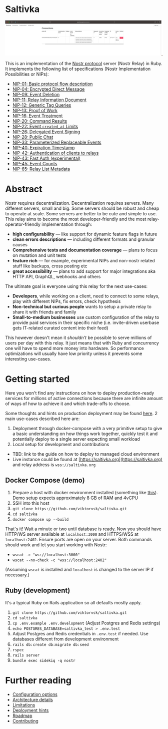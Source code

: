 # Saltivka

![Saltivka](/app/assets/images/screenshot.png)

This is an implementation of the [Nostr protocol](https://github.com/nostr-protocol/nostr) server (Nostr Relay) in Ruby. It implements the following list of specifications (Nostr Implementation Possibilities or NIPs):

* [NIP-01: Basic protocol flow description](https://github.com/nostr-protocol/nips/blob/master/01.md)
* [NIP-04: Encrypted Direct Message](https://github.com/nostr-protocol/nips/blob/master/04.md)
* [NIP-09: Event Deletion](https://github.com/nostr-protocol/nips/blob/master/09.md)
* [NIP-11: Relay Information Document](https://github.com/nostr-protocol/nips/blob/master/11.md)
* [NIP-12: Generic Tag Queries](https://github.com/nostr-protocol/nips/blob/master/12.md)
* [NIP-13: Proof of Work](https://github.com/nostr-protocol/nips/blob/master/13.md)
* [NIP-16: Event Treatment](https://github.com/nostr-protocol/nips/blob/master/16.md)
* [NIP-20: Command Results](https://github.com/nostr-protocol/nips/blob/master/20.md)
* [NIP-22: Event `created_at` Limits](https://github.com/nostr-protocol/nips/blob/master/22.md)
* [NIP-26: Delegated Event Signing](https://github.com/nostr-protocol/nips/blob/master/26.md)
* [NIP-28: Public Chat](https://github.com/nostr-protocol/nips/blob/master/28.md)
* [NIP-33: Parameterized Replaceable Events](https://github.com/nostr-protocol/nips/blob/master/33.md)
* [NIP-40: Expiration Timestamp](https://github.com/nostr-protocol/nips/blob/master/40.md)
* [NIP-42: Authentication of clients to relays](https://github.com/nostr-protocol/nips/blob/master/42.md)
* [NIP-43: Fast Auth (experimental)](https://github.com/nostr-protocol/nips/pull/571)
* [NIP-45: Event Counts](https://github.com/nostr-protocol/nips/blob/master/45.md)
* [NIP-65: Relay List Metadata](https://github.com/nostr-protocol/nips/blob/master/65.md)

# Abstract
Nostr requires decentralization. Decentralization requires servers. Many different servers, small and big. Some servers should be robust and cheap to operate at scale. Some servers are better to be cute and simple to use. This relay aims to become the most developer-friendly and the most relay-operator-friendly implementation through:

* **high configurability** — like support for dynamic feature flags in future
* **clean errors descriptions** — including different formats and granular causes
* **Comprehensive tests and documentation coverage** — plans to focus on mutation and unit tests
* **feature rich** — for example, experimental NIPs and non-nostr related stuff like backups, cross posting etc
* **great accessibility** — plans to add support for major integrations aka HTTP API, GraphQL, webhooks and others

The ultimate goal is everyone using this relay for the next use-cases:

* **Developers**, while working on a client, need to connect to some relays, play with different NIPs, fix errors, check hypothesis
* **Non-technical but curious people** wants to setup a private relay to share it with friends and family
* **Small-to-medium businesses** use custom configuration of the relay to provide paid services in their specific niche (i.e. invite-driven userbase gets IT-related curated content into their feed)

This however doesn't mean it *shouldn't* be possible to serve millions of users per day with this relay. It just means that with Ruby and concurrency one will have to spend more money into hardware. So performance optimizations will usually have low priority unless it prevents some interesting use-cases. 

# Getting started
Here you won't find any instructions on how to deploy production-ready services for millions of active connections because there are infinite amount of ways of how to achieve it and which trade-offs to choose.

Some thoughts and hints on production deployment may be found [here](/docs/DEPLOYMENT.md). 2 main use-cases described here are:

1. Deployment through docker-compose with a very primitive setup to give a basic understanding on how things work together, quickly test it and potentially deploy to a single server expecting small workload
2. Local setup for development and contributions

* TBD: link to the guide on how to deploy to managed cloud environment
* Live instance could be found at [https://saltivka.org](https://saltivka.org) and relay address is `wss://saltivka.org`

## Docker Compose (demo)
1. Prepare a host with docker environment installed (something like [this](https://www.digitalocean.com/community/tutorials/how-to-install-and-use-docker-on-ubuntu-22-04)). Demo setup expects approximately 8 GB of RAM and 4vCPU
2. SSH into this host
3. ```git clone https://github.com/viktorvsk/saltivka.git```
4. ```cd saltivka```
6. ```docker compose up --build```

That's it! Wait a minute or two until database is ready. Now you should have HTTP/WS server available at `localhost:3000` and HTTPS/WSS at `localhost:2402`. Ensure ports are open on your server. Both commands should work and let you start working with Nostr:

* ```wscat -c "ws://localhost:3000"```
* ```wscat --no-check -c "wss://localhost:2402"```

(Assuming `wscat` is installed and `localhost` is changed to the server IP if necessary.)
## Ruby (development)
It's a typical Ruby on Rails application so all defaults mostly apply.

1. ```git clone https://github.com/viktorvsk/saltivka.git```
2. ```cd saltivka```
3. ```cp .env.example .env.development``` (Adjust Postgres and Redis settings)
4. ```echo POSTGRES_DATABASE=saltivka_test > .env.test```
5. Adjust Postgres and Redis credentials in `.env.test` if needed. Use databases different from development environment
6. ```rails db:create db:migrate db:seed```
7. ```rspec```
8. ```rails server```
9. ```bundle exec sidekiq -q nostr```

# Further reading
* [Configuration options](/docs/CONFIGURATION.md)
* [Architecture details](/docs/ARCHITECTURE.md)
* [Limitations](/docs/LIMITATIONS.md)
* [Deployment hints](/docs/DEPLOYMENT.md)
* [Roadmap](/docs/ROADMAP.md)
* [Contributing](/docs/CONTRIBUTING.md)
